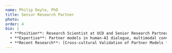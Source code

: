 ```yaml
---
name: Philip Doyle, PhD
title: Senior Research Partner
photo: 
order: 4
bio: |
  • **Position**: Research Scientist at UCD and Senior Research Partner at Proaxis AI
  • **Expertise**: Partner models in human-AI dialogue, multimodal conversational interfaces, IPA interaction design
  • **Recent Research**: [Cross-cultural Validation of Partner Models for Voice User Interfaces](https://dl.acm.org/doi/abs/10.1145/3640794.3665537) - CUI 2024
---
```

